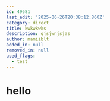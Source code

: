 ```yaml
---
id: 49681
last_edit: '2025-06-26T20:38:12.860Z'
category: direct
title: kwkwkwks
description: qjsjwnjsjas
author: mamiiblt
added_in: null
removed_in: null
used_flags:
  - test
---
```


# hello